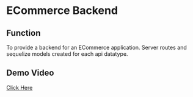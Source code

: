 # ECommerce Backend

## Function

To provide a backend for an ECommerce application. Server routes and sequelize models created for each api datatype.

## Demo Video

[Click Here](https://drive.google.com/file/d/1lWlUlchV4BILYbQIBkavotOR3vV-RNvA/view?usp=sharing)
